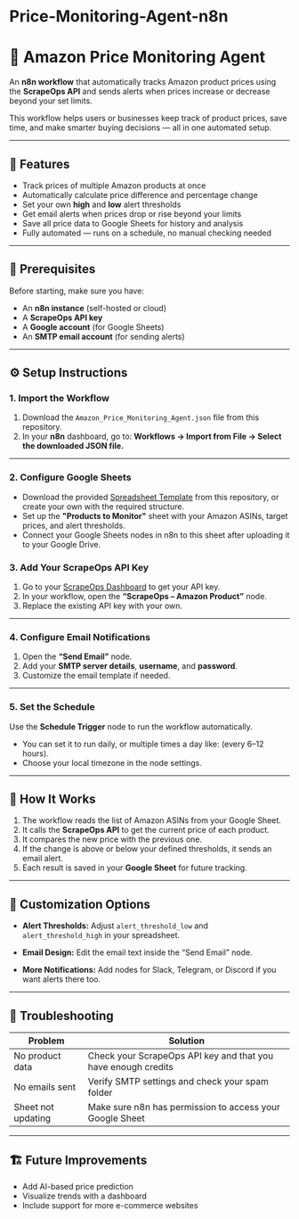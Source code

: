 # Price-Monitoring-Agent-n8n

# 🛒 Amazon Price Monitoring Agent

An **n8n workflow** that automatically tracks Amazon product prices using the **ScrapeOps API** and sends alerts when prices increase or decrease beyond your set limits.

This workflow helps users or businesses keep track of product prices, save time, and make smarter buying decisions — all in one automated setup.

---

## 🚀 Features

* Track prices of multiple Amazon products at once
* Automatically calculate price difference and percentage change
* Set your own **high** and **low** alert thresholds
* Get email alerts when prices drop or rise beyond your limits
* Save all price data to Google Sheets for history and analysis
* Fully automated — runs on a schedule, no manual checking needed

---

## 🧰 Prerequisites

Before starting, make sure you have:

* An **n8n instance** (self-hosted or cloud)
* A **ScrapeOps API key**
* A **Google account** (for Google Sheets)
* An **SMTP email account** (for sending alerts)

---

## ⚙️ Setup Instructions

### 1. Import the Workflow

1. Download the `Amazon_Price_Monitoring_Agent.json` file from this repository.
2. In your **n8n** dashboard, go to:
   **Workflows → Import from File → Select the downloaded JSON file.**

---

### 2. Configure Google Sheets

* Download the provided [Spreadsheet Template](./Amazon_Price_Tracker_Template.xlsx) from this repository, or create your own with the required structure.  
* Set up the **"Products to Monitor"** sheet with your Amazon ASINs, target prices, and alert thresholds.  
* Connect your Google Sheets nodes in n8n to this sheet after uploading it to your Google Drive.

### 3. Add Your ScrapeOps API Key

1. Go to your [ScrapeOps Dashboard](https://scrapeops.io/) to get your API key.
2. In your workflow, open the **“ScrapeOps – Amazon Product”** node.
3. Replace the existing API key with your own.

---

### 4. Configure Email Notifications

1. Open the **“Send Email”** node.
2. Add your **SMTP server details**, **username**, and **password**.
3. Customize the email template if needed.

---

### 5. Set the Schedule

Use the **Schedule Trigger** node to run the workflow automatically.
* You can set it to run daily, or multiple times a day like: (every 6–12 hours).
* Choose your local timezone in the node settings.

---

## 🔄 How It Works

1. The workflow reads the list of Amazon ASINs from your Google Sheet.
2. It calls the **ScrapeOps API** to get the current price of each product.
3. It compares the new price with the previous one.
4. If the change is above or below your defined thresholds, it sends an email alert.
5. Each result is saved in your **Google Sheet** for future tracking.

---

## 🧩 Customization Options

* **Alert Thresholds:**
  Adjust `alert_threshold_low` and `alert_threshold_high` in your spreadsheet.

* **Email Design:**
  Edit the email text inside the “Send Email” node.

* **More Notifications:**
  Add nodes for Slack, Telegram, or Discord if you want alerts there too.

---

## 🧠 Troubleshooting

| Problem            | Solution                                                      |
| ------------------ | ------------------------------------------------------------- |
| No product data    | Check your ScrapeOps API key and that you have enough credits |
| No emails sent     | Verify SMTP settings and check your spam folder               |
| Sheet not updating | Make sure n8n has permission to access your Google Sheet      |

---

## 🏗️ Future Improvements

* Add AI-based price prediction
* Visualize trends with a dashboard
* Include support for more e-commerce websites
